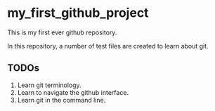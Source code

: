 # my_first_github_project
This is my first ever github repository.

In this repository, a number of test files are created to learn about git.

## TODOs
1. Learn git terminology.
2. Learn to navigate the github interface.
3. Learn git in the command line.
